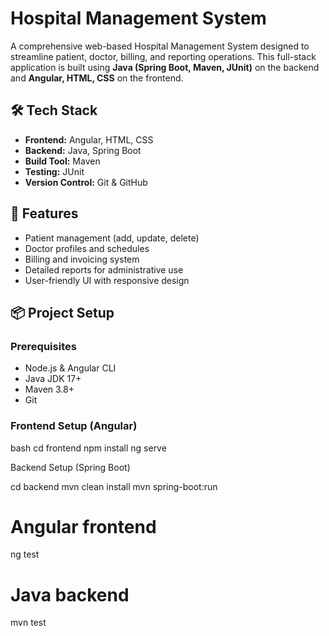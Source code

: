 # Hospital Management System

A comprehensive web-based Hospital Management System designed to streamline patient, doctor, billing, and reporting operations. This full-stack application is built using **Java (Spring Boot, Maven, JUnit)** on the backend and **Angular, HTML, CSS** on the frontend.

## 🛠 Tech Stack

- **Frontend:** Angular, HTML, CSS
- **Backend:** Java, Spring Boot
- **Build Tool:** Maven
- **Testing:** JUnit
- **Version Control:** Git & GitHub

## 🚀 Features

- Patient management (add, update, delete)
- Doctor profiles and schedules
- Billing and invoicing system
- Detailed reports for administrative use
- User-friendly UI with responsive design

## 📦 Project Setup

### Prerequisites

- Node.js & Angular CLI
- Java JDK 17+
- Maven 3.8+
- Git

### Frontend Setup (Angular)

bash
cd frontend
npm install
ng serve

Backend Setup (Spring Boot)

cd backend
mvn clean install
mvn spring-boot:run

# Angular frontend
ng test

# Java backend
mvn test


